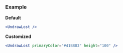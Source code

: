 ### Example

**Default**
```jsx
<UndrawLost />
```

**Customized**
```jsx
<UndrawLost primaryColor="#41B883" height="100" />
```
